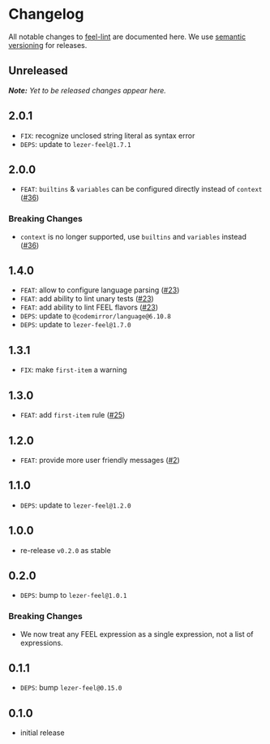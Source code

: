 # Changelog

All notable changes to [feel-lint](https://github.com/bpmn-io/feel-lint) are documented here. We use [semantic versioning](http://semver.org/) for releases.

## Unreleased

___Note:__ Yet to be released changes appear here._

## 2.0.1

* `FIX`: recognize unclosed string literal as syntax error
* `DEPS`: update to `lezer-feel@1.7.1`

## 2.0.0

* `FEAT`: `builtins` & `variables` can be configured directly instead of `context` ([#36](https://github.com/bpmn-io/feel-lint/pull/36))

### Breaking Changes

* `context` is no longer supported, use `builtins` and `variables` instead ([#36](https://github.com/bpmn-io/feel-lint/pull/36))

## 1.4.0

* `FEAT`: allow to configure language parsing ([#23](https://github.com/bpmn-io/feel-lint/pull/23))
* `FEAT`: add ability to lint unary tests ([#23](https://github.com/bpmn-io/feel-lint/pull/23))
* `FEAT`: add ability to lint FEEL flavors ([#23](https://github.com/bpmn-io/feel-lint/pull/23))
* `DEPS`: update to `@codemirror/language@6.10.8`
* `DEPS`: update to `lezer-feel@1.7.0`

## 1.3.1

* `FIX`: make `first-item` a warning

## 1.3.0

* `FEAT`: add `first-item` rule ([#25](https://github.com/bpmn-io/feel-lint/issues/25))

## 1.2.0

* `FEAT`: provide more user friendly messages ([#2](https://github.com/bpmn-io/feel-lint/pull/2))

## 1.1.0

* `DEPS`: update to `lezer-feel@1.2.0`

## 1.0.0

* re-release `v0.2.0` as stable

## 0.2.0

* `DEPS`: bump to `lezer-feel@1.0.1`

### Breaking Changes

* We now treat any FEEL expression as a single expression, not a list of expressions.

## 0.1.1

* `DEPS`: bump `lezer-feel@0.15.0`

## 0.1.0

* initial release